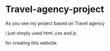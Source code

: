 # Travel-agency-project

  As you see my project based on Travel agency
 
 i just simply used html ,css and js
  
for creating this website.
  
